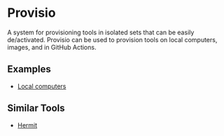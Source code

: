  # Provisio

A system for provisioning tools in isolated sets that can be easily de/activated. Provisio can be used to provision tools on local computers, images, and in GitHub Actions.

## Examples

* [Local computers](https://github.com/jvanzyl/provisio-tools/tree/main/examples/local)

## Similar Tools

* [Hermit](https://github.com/cashapp/hermit)
